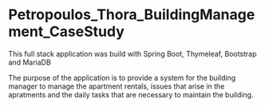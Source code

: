 # Petropoulos_Thora_BuildingManagement_CaseStudy

This full stack application was build with Spring Boot, Thymeleaf, Bootstrap and MariaDB

The purpose of the application is to provide a system for the building manager to manage the apartment rentals, issues that arise
in the apratments and the daily tasks that are necessary to maintain the building.
